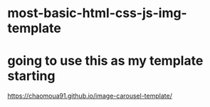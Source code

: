 # most-basic-html-css-js-img-template

# going to use this as my template starting

https://chaomoua91.github.io/image-carousel-template/

